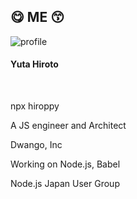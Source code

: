 <!-- background: profile -->

## 😋 ME 😙

<div class="profile">
  <img src="../../../common/images/profile.jpg" alt="profile" class="profile-avatar">
  <h4 class="profile-name">Yuta Hiroto</h4>
  <br />
  <div class="sns-list">
    <a href="https://twitter.com/about_hiroppy" target="_blank">
      <i class="fa fa-fw fa-twitter"></i>
    </a>
    <a href="https://github.com/hiroppy" target="_blank">
      <i class="fa fa-fw fa-github"></i>
    </a>
    <a href="https://hiroppy.me" target="_blank">
      <i class="fa fa-fw fa-home"></i>
    </a>
  </div>
  <p>npx hiroppy</p>
  <div class="profile-info">
    <div class="profile-left">
      <p>A JS engineer and Architect</p>
      <p>Dwango, Inc</p>
    </div>
    <div class="profile-right">
      <p>Working on Node.js, Babel</p>
      <p>Node.js Japan User Group</p>
    </div>
  </div>
</div>

<!-- note
Dwango: 2015/04 - 2017/05
Mercari: 2017/06 - 2017/12/15
Dwango: 2017/12/16 -
-->
